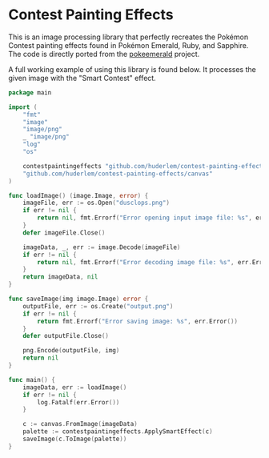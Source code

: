 # Contest Painting Effects

This is an image processing library that perfectly recreates the Pokémon Contest painting effects found in Pokémon Emerald, Ruby, and Sapphire. The code is directly ported from the [pokeemerald](https://github.com/pret/pokeemerald/blob/master/src/image_processing_effects.c) project.

A full working example of using this library is found below. It processes the given image with the "Smart Contest" effect.

```go
package main

import (
	"fmt"
	"image"
	"image/png"
	_ "image/png"
	"log"
	"os"

	contestpaintingeffects "github.com/huderlem/contest-painting-effects"
	"github.com/huderlem/contest-painting-effects/canvas"
)

func loadImage() (image.Image, error) {
	imageFile, err := os.Open("dusclops.png")
	if err != nil {
		return nil, fmt.Errorf("Error opening input image file: %s", err.Error())
	}
	defer imageFile.Close()

	imageData, _, err := image.Decode(imageFile)
	if err != nil {
		return nil, fmt.Errorf("Error decoding image file: %s", err.Error())
	}
	return imageData, nil
}

func saveImage(img image.Image) error {
	outputFile, err := os.Create("output.png")
	if err != nil {
		return fmt.Errorf("Error saving image: %s", err.Error())
	}
	defer outputFile.Close()

	png.Encode(outputFile, img)
	return nil
}

func main() {
	imageData, err := loadImage()
	if err != nil {
		log.Fatalf(err.Error())
	}

	c := canvas.FromImage(imageData)
	palette := contestpaintingeffects.ApplySmartEffect(c)
	saveImage(c.ToImage(palette))
}
```
